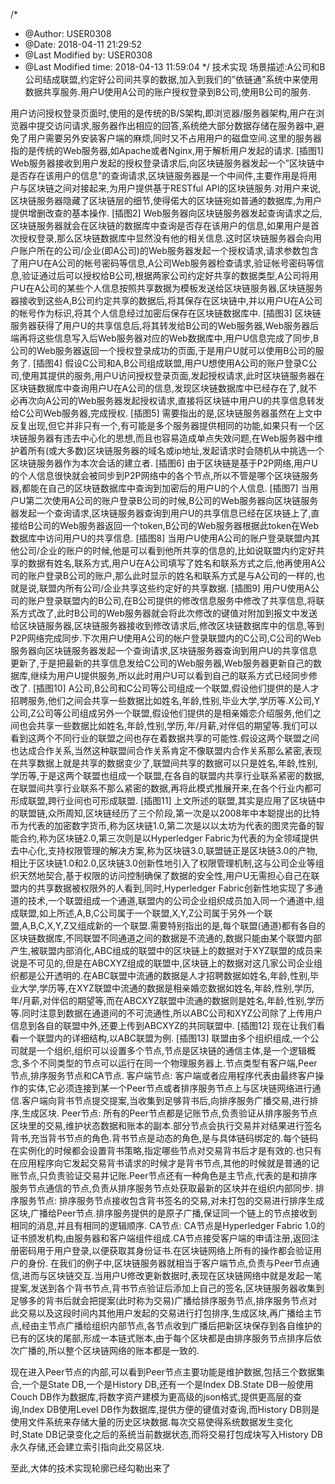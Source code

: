 /*
 * @Author: USER0308 
 * @Date: 2018-04-11 21:29:52 
 * @Last Modified by: USER0308
 * @Last Modified time: 2018-04-13 11:59:04
 */
技术实现
场景描述:A公司和B公司结成联盟,约定好公司间共享的数据,加入到我们的”依链通”系统中来使用数据共享服务.用户U使用A公司的账户授权登录到B公司,使用B公司的服务.

用户访问授权登录页面时,使用的是传统的B/S架构,即浏览器/服务器架构,用户在浏览器中提交访问请求,服务器作出相应的回答,系统绝大部分数据存储在服务器中,避免了用户需要另外安装客户端的麻烦,同时又不占用用户的磁盘空间.这里的服务器指的是传统的Web服务器,如Apache或者Nginx,用于解析用户发起的请求.
[插图1]
Web服务器接收到用户发起的授权登录请求后,向区块链服务器发起一个”区块链中是否存在该用户的信息”的查询请求,区块链服务器是一个中间件,主要作用是将用户与区块链之间对接起来,为用户提供基于RESTful API的区块链服务.对用户来说,区块链服务器隐藏了区块链层的细节,使得偌大的区块链宛如普通的数据库,为用户提供增删改查的基本操作.
[插图2]
Web服务器向区块链服务器发起查询请求之后,区块链服务器就会在区块链的数据库中查询是否存在该用户的信息,如果用户是首次授权登录,那么区块链数据库中显然没有他的相关信息.这时区块链服务器会向用户账户所在的公司/企业(即A公司)的Web服务器发起一个授权请求,请求参数包含了用户U在A公司的帐号密码等信息,A公司Web服务器检查请求,验证帐号密码等信息,验证通过后可以授权给B公司,根据两家公司约定好共享的数据类型,A公司将用户U在A公司的某些个人信息按照共享数据为模板发送给区块链服务器,区块链服务器接收到这些A,B公司约定共享的数据后,将其保存在区块链中,并以用户U在A公司的帐号作为标识,将其个人信息经过加密后保存在区块链数据库中.
[插图3]
区块链服务器获得了用户U的共享信息后,将其转发给B公司的Web服务器,Web服务器后端再将这些信息写入后Web服务器对应的Web数据库中,用户U信息完成了同步,B公司的Web服务器返回一个授权登录成功的页面,于是用户U就可以使用B公司的服务了.
[插图4]
假设C公司和A,B公司组成联盟,用户U想使用A公司的账户登录C公司,使用其提供的服务,用户U访问授权登录页面,发起授权请求,此时区块链服务器在区块链数据库中查询用户U在A公司的信息,发现区块链数据库中已经存在了,就不必再次向A公司的Web服务器发起授权请求,直接将区块链中用户U的共享信息转发给C公司Web服务器,完成授权.
[插图5]
需要指出的是,区块链服务器虽然在上文中反复出现,但它并非只有一个,有可能是多个服务器提供相同的功能,如果只有一个区块链服务器有违去中心化的思想,而且也容易造成单点失效问题,在Web服务器中维护着所有(或大多数)区块链服务器的域名或ip地址,发起请求时会随机从中挑选一个区块链服务器作为本次会话的建立者.
[插图6]
由于区块链是基于P2P网络,用户U的个人信息很快就会被同步到P2P网络中的各个节点,所以不管是哪个区块链服务器,都能在自己的区块链数据库中查询到加密后的用户U的个人信息.
[插图7]
当用户U第二次使用A公司的账户登录B公司的时候,B公司的Web服务器向区块链服务器发起一个查询请求,区块链服务器查询到用户U的共享信息已经在区块链上了,直接给B公司的Web服务器返回一个token,B公司的Web服务器根据此token在Web数据库中访问用户U的共享信息.
[插图8]
当用户U使用A公司的账户登录联盟内其他公司/企业的账户的时候,他是可以看到他所共享的信息的,比如说联盟内约定好共享的数据有姓名,联系方式,用户U在A公司填写了姓名和联系方式之后,他再使用A公司的账户登录B公司的账户,那么此时显示的姓名和联系方式是与A公司的一样的,也就是说,联盟内所有公司/企业共享这些约定好的共享数据.
[插图9]
用户U使用A公司的账户登录联盟内的B公司,在B公司提供的修改信息服务中修改了共享信息,将联系方式改了,此时B公司的Web服务器就会将此次修改的键值对附加到报文中发送给区块链服务器,区块链服务器接收到修改请求后,修改区块链数据库中的信息,等到P2P网络完成同步.下次用户U使用A公司的帐户登录联盟内的C公司,C公司的Web服务器向区块链服务器发起一个查询请求,区块链服务器查询到用户U的共享信息更新了,于是把最新的共享信息发给C公司的Web服务器,Web服务器更新自己的数据库,继续为用户U提供服务,所以此时用户U可以看到自己的联系方式已经同步修改了.
[插图10]
A公司,B公司和C公司等公司组成一个联盟,假设他们提供的是人才招聘服务,他们之间会共享一些数据比如姓名,年龄,性别,毕业大学,学历等.X公司,Y公司,Z公司等公司组成另外一个联盟,假设他们提供的是相亲婚恋介绍服务,他们之间也会共享一些数据比如姓名,年龄,性别,学历,年/月薪,对伴侣的期望等.我们可以看到这两个不同行业的联盟之间也存在着数据共享的可能性.假设这两个联盟之间也达成合作关系,当然这种联盟间合作关系肯定不像联盟内合作关系那么紧密,表现在共享数据上就是共享的数据变少了,联盟间共享的数据可以只是姓名,年龄,性别,学历等,于是这两个联盟也组成一个联盟,在各自的联盟内共享行业联系紧密的数据,在联盟间共享行业联系不那么紧密的数据,再将此模式推展开来,在各个行业内都可形成联盟,跨行业间也可形成联盟.
[插图11]
上文所述的联盟,其实是应用了区块链中的联盟链,众所周知,区块链经历了三个阶段,第一次是以2008年中本聪提出的比特币为代表的加密数字货币,称为区块链1.0,第二次是以以太坊为代表的图灵完备的智能合约,称为区块链2.0,第三次则是以Hyperledger Fabric为代表的为全领域提供去中心化,支持权限管理的解决方案,称为区块链3.0,联盟链正是区块链3.0的产物,相比于区块链1.0和2.0,区块链3.0创新性地引入了权限管理机制,这与公司企业等组织天然地契合,基于权限的访问控制确保了数据的安全性,用户U无需担心自己在联盟内的共享数据被权限外的人看到,同时,Hyperledger Fabric创新性地实现了多通道的技术,一个联盟组成一个通道,联盟内的公司企业组织成员加入同一个通道中,组成联盟,如上所述,A,B,C公司属于一个联盟,X,Y,Z公司属于另外一个联盟,A,B,C,X,Y,Z又组成新的一个联盟.需要特别指出的是,每个联盟(通道)都有各自的区块链数据库,不同联盟不同通道之间的数据是不流通的,数据只能由某个联盟内部产生,被联盟内部消化,ABC组成的联盟中的区块链上的数据对于XYZ联盟的成员来说是不可见的,但是在ABCXYZ组成的联盟中,区块链上的数据对这几家公司企业组织都是公开透明的.在ABC联盟中流通的数据是人才招聘数据如姓名,年龄,性别,毕业大学,学历等,在XYZ联盟中流通的数据是相亲婚恋数据如姓名,年龄,性别,学历,年/月薪,对伴侣的期望等,而在ABCXYZ联盟中流通的数据则是姓名,年龄,性别,学历等.同时注意到数据在通道间的不可流通性,所以ABC公司和XYZ公司除了上传用户信息到各自的联盟中外,还要上传到ABCXYZ的共同联盟中.
[插图12]
现在让我们看看一个联盟内的详细结构,以ABC联盟为例.
[插图13]
联盟由多个组织组成,一个公司就是一个组织,组织可以设置多个节点,节点是区块链的通信主体,是一个逻辑概念,多个不同类型的节点可以运行在同一个物理服务器上.节点类型有客户端,Peer节点,排序服务节点和CA节点.
客户端节点:
客户端或者应用程序代表由最终客户操作的实体,它必须连接到某一个Peer节点或者排序服务节点上与区块链网络进行通信.客户端向背书节点提交提案,当收集到足够背书后,向排序服务广播交易,进行排序,生成区块.
Peer节点:
所有的Peer节点都是记账节点,负责验证从排序服务节点区块里的交易,维护状态数据和账本的副本.部分节点会执行交易并对结果进行签名背书,充当背书节点的角色.背书节点是动态的角色,是与具体链码绑定的.每个链码在实例化的时候都会设置背书策略,指定哪些节点对交易背书后才是有效的.也只有在应用程序向它发起交易背书请求的时候才是背书节点,其他的时候就是普通的记账节点,只负责验证交易并记账.Peer节点还有一种角色是主节点,代表的是和排序服务节点通信的节点,负责从排序服务节点处获取最新的区块并在组织内部同步.
排序服务节点:
排序服务节点接收包含背书签名的交易,对未打包的交易进行排序生成区块,广播给Peer节点.排序服务提供的是原子广播,保证同一个链上的节点接收到相同的消息,并且有相同的逻辑顺序.
CA节点:
CA节点是Hyperledger Fabric 1.0的证书颁发机构,由服务器和客户端组件组成.CA节点接受客户端的申请注册,返回注册密码用于用户登录,以便获取其身份证书.在区块链网络上所有的操作都会验证用户的身份.
在我们的例子中,区块链服务器就相当于客户端节点,负责与Peer节点通信,进而与区块链交互.当用户U修改更新数据时,表现在区块链网络中就是发起一笔提案,发送到各个背书节点,背书节点验证后添加上自己的签名,区块链服务器收集到足够多的背书后就会把提案(此时称为交易)广播给排序服务节点,排序服务节点对此交易以及这段时间内其他用户发起的交易进行打包排序,生成区块,再广播给主节点,经由主节点广播给组织内部节点,各节点收到广播后把新区块保存到各自维护的已有的区块的尾部,形成一本链式账本,由于每个区块都是由排序服务节点排序后依次广播的,所以整个区块链网络的账本都是一致的.

现在进入Peer节点的内部,可以看到Peer节点主要功能是维护数据,包括三个数据集合,一个是State DB,一个是History DB,还有一个是Index DB.State DB一般使用Couch DB作为数据库,将数字资产建模为更高级的json格式,提供更高层的查询,Index DB使用Level DB作为数据库,提供方便的键值对查询,而History DB则是使用文件系统来存储大量的历史区块数据.每次交易使得系统数据发生变化时,State DB记录变化之后的系统当前数据状态,而将交易打包成块写入History DB永久存储,还会建立索引指向此交易区块.


至此,大体的技术实现轮廓已经勾勒出来了
